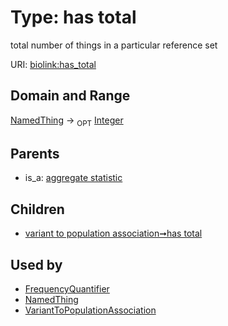 
# Type: has total


total number of things in a particular reference set

URI: [biolink:has_total](https://w3id.org/biolink/vocab/has_total)


## Domain and Range

[NamedThing](NamedThing.md) ->  <sub>OPT</sub> [Integer](type/Integer.md)

## Parents

 *  is_a: [aggregate statistic](aggregate_statistic.md)

## Children

 *  [variant to population association➞has total](variant_to_population_association_has_total.md)

## Used by

 * [FrequencyQuantifier](FrequencyQuantifier.md)
 * [NamedThing](NamedThing.md)
 * [VariantToPopulationAssociation](VariantToPopulationAssociation.md)
